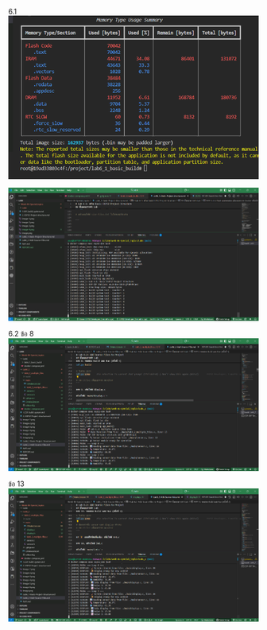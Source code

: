 6.1
![alt text](image-4.png)

![alt text](image-5.png)

6.2 ข้อ 8
![alt text](image-6.png)

ข้อ 13
![alt text](image-7.png)